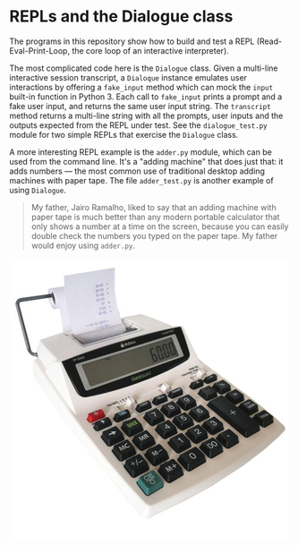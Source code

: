 # REPLs and the Dialogue class

The programs in this repository show how to build and test a REPL (Read-Eval-Print-Loop, the core loop of an interactive interpreter).

The most complicated code here is the `Dialogue` class. Given a multi-line interactive session transcript, a `Dialoque` instance emulates user interactions by offering a `fake_input` method which can mock the `input` built-in function in Python 3. Each call to `fake_input` prints a prompt and a fake user input, and returns the same user input string. The `transcript` method returns a multi-line string with all the prompts, user inputs and the outputs expected from the REPL under test. See the `dialogue_test.py` module for two simple REPLs that exercise the `Dialogue` class.

A more interesting REPL example is the `adder.py` module, which can be used from the command line. It's a "adding machine" that does just that: it adds numbers — the most common use of traditional desktop adding machines with paper tape. The file `adder_test.py` is another example of using `Dialogue`.

> My father, Jairo Ramalho, liked to say that an adding machine with paper tape is much better than any modern portable calculator that only shows a number at a time on the screen, because you can easily double check the numbers you typed on the paper tape. My father would enjoy using `adder.py`.

![Adding machine](adding-machine-500x.jpg "Adding machine with paper tape.")
